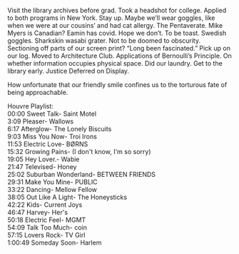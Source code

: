 Visit the library archives before grad. Took a headshot for college. Applied to both programs in New York. Stay up. Maybe we’ll wear goggles, like when we were at our cousins’ and had cat allergy. The Pentaverate. Mike Myers is Canadian? Eamin has covid. Hope we don’t. To be toast. Swedish goggles. Sharkskin wasabi grater. Not to be doomed to obscurity. Sectioning off parts of our screen print? “Long been fascinated.” Pick up on our log. Moved to Architecture Club. Applications of Bernoulli’s Principle. On whether information occupies physical space. Did our laundry. Get to the library early. Justice Deferred on Display. 

How unfortunate that our friendly smile confines us to the torturous fate of being approachable. 

Houvre Playlist:  
00:00 Sweet Talk- Saint Motel  
3:09 Pleaser- Wallows  
6:17 Afterglow- The Lonely Biscuits  
9:03 Miss You Now- Troi Irons  
11:53 Electric Love- BO̸RNS  
15:32 Growing Pains- (I don't know, I'm so sorry)  
19:05 Hey Lover.- Wabie  
21:47 Televised- Honey  
25:02 Suburban Wonderland- BETWEEN FRIENDS  
29:31 Make You Mine- PUBLIC  
33:22 Dancing- Mellow Fellow  
38:05 Out Like A Light- The Honeysticks  
42:22 Kids- Current Joys  
46:47 Harvey- Her's  
50:18 Electric Feel- MGMT  
54:09 Talk Too Much- coin  
57:15 Lovers Rock- TV Girl  
1:00:49 Someday Soon- Harlem